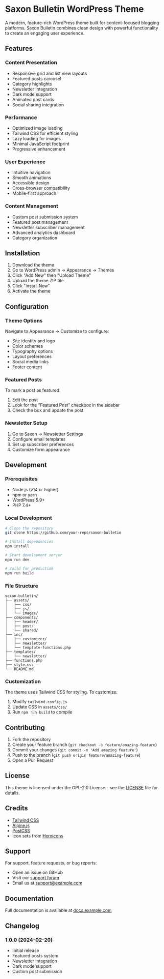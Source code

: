 # Saxon Bulletin WordPress Theme

A modern, feature-rich WordPress theme built for content-focused blogging platforms. Saxon Bulletin combines clean design with powerful functionality to create an engaging user experience.

## Features

### Content Presentation
- Responsive grid and list view layouts
- Featured posts carousel
- Category highlights
- Newsletter integration
- Dark mode support
- Animated post cards
- Social sharing integration

### Performance
- Optimized image loading
- Tailwind CSS for efficient styling
- Lazy loading for images
- Minimal JavaScript footprint
- Progressive enhancement

### User Experience
- Intuitive navigation
- Smooth animations
- Accessible design
- Cross-browser compatibility
- Mobile-first approach

### Content Management
- Custom post submission system
- Featured post management
- Newsletter subscriber management
- Advanced analytics dashboard
- Category organization

## Installation

1. Download the theme
2. Go to WordPress admin → Appearance → Themes
3. Click "Add New" then "Upload Theme"
4. Upload the theme ZIP file
5. Click "Install Now"
6. Activate the theme

## Configuration

### Theme Options
Navigate to Appearance → Customize to configure:
- Site identity and logo
- Color schemes
- Typography options
- Layout preferences
- Social media links
- Footer content

### Featured Posts
To mark a post as featured:
1. Edit the post
2. Look for the "Featured Post" checkbox in the sidebar
3. Check the box and update the post

### Newsletter Setup
1. Go to Saxon → Newsletter Settings
2. Configure email templates
3. Set up subscriber preferences
4. Customize form appearance

## Development

### Prerequisites
- Node.js (v14 or higher)
- npm or yarn
- WordPress 5.9+
- PHP 7.4+

### Local Development
```bash
# Clone the repository
git clone https://github.com/your-repo/saxon-bulletin

# Install dependencies
npm install

# Start development server
npm run dev

# Build for production
npm run build
```

### File Structure
```
saxon-bulletin/
├── assets/
│   ├── css/
│   ├── js/
│   └── images/
├── components/
│   ├── header/
│   ├── post/
│   └── shared/
├── inc/
│   ├── customizer/
│   ├── newsletter/
│   └── template-functions.php
├── templates/
│   └── newsletter/
├── functions.php
├── style.css
└── README.md
```

### Customization
The theme uses Tailwind CSS for styling. To customize:
1. Modify `tailwind.config.js`
2. Update CSS in `assets/css/`
3. Run `npm run build` to compile

## Contributing

1. Fork the repository
2. Create your feature branch (`git checkout -b feature/amazing-feature`)
3. Commit your changes (`git commit -m 'Add amazing feature'`)
4. Push to the branch (`git push origin feature/amazing-feature`)
5. Open a Pull Request

## License

This theme is licensed under the GPL-2.0 License - see the [LICENSE](LICENSE) file for details.

## Credits

- [Tailwind CSS](https://tailwindcss.com/)
- [Alpine.js](https://alpinejs.dev/)
- [PostCSS](https://postcss.org/)
- Icon sets from [Heroicons](https://heroicons.com/)

## Support

For support, feature requests, or bug reports:
- Open an issue on GitHub
- Visit our [support forum](https://example.com/support)
- Email us at support@example.com

## Documentation

Full documentation is available at [docs.example.com](https://docs.example.com)

## Changelog

### 1.0.0 (2024-02-20)
- Initial release
- Featured posts system
- Newsletter integration
- Dark mode support
- Custom post submission